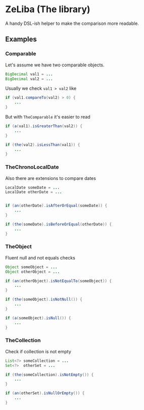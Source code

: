 # ZeLiba (The library)

A handy DSL-ish helper to make the comparison more readable.

## Examples

### Comparable<T>

Let's assume we have two comparable objects.
```java
BigDecimal val1 = ...
BigDecimal val2 = ...
```

Usually we check `val1 > val2` like

```java
if (val1.compareTo(val2) > 0) {
    ...
}
```

But with `TheComparable` it's easier to read

```java
if (a(val1).isGreaterThan(val2)) {
    ...
}

if (the(val2).isLessThan(val1)) {
    ...
}
```

### TheChronoLocalDate<T>

Also there are extensions to compare dates

```java
LocalDate someDate = ...
LocalDate otherDate = ...


if (an(otherDate).isAfterOrEqual(someDate)) {
    ...
}

if (the(someDate).isBeforeOrEqual(otherDate)) {
    ...
}
```

### TheObject

Fluent null and not equals checks

```java
Object someObject = ...
Object otherObject = ...

if (an(otherObject).isNotEqualTo(someObject)) {
    ...
}

if (the(someObject).isNotNull()) {
    ...
}

if (a(someObject).isNull()) {
    ...
}
```


### TheCollection

Check if collection is not empty

```java
List<?> someCollection = ...
Set<?>  otherSet = ...

if (the(someCollection).isNotEmpty()) {
    ...
}

if (an(otherSet).isNullOrEmpty()) {
    ...
}
```
